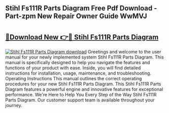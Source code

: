 ## Stihl Fs111R Parts Diagram Free Pdf Download - Part-zpm New Repair Owner Guide WwMVJ

# <h2><a href="http://dfj5zh3.blite.top/?on=Stihl+Fs111R+Parts+Diagram">🔗Download New 👉🔴 Stihl Fs111R Parts Diagram</a></h2>

[![Stihl Fs111R Parts Diagram download](https://i.imgur.com/lujVjoI.png)](http://dfj5zh3.blite.top/?on=Stihl+Fs111R+Parts+Diagram)
Greetings and welcome to the user manual for your newly implemented system Stihl Fs111R Parts Diagram. This manual is specifically designed to help you navigate the features and functions of your product with ease. Inside, you will find detailed instructions for installation, usage, maintenance, and troubleshooting. Operating Instructions This manual outlines the correct operating procedures for your new Stihl Fs111R Parts Diagram. This Stihl Fs111R Parts Diagram features a powerful engine and innovative features for exceptional performance. We're Here to Help You Every Step of the Way Stihl Fs111R Parts Diagram. Our customer support team is available throughout your journey.
